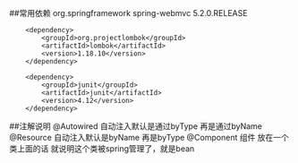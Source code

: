 ##常用依赖
        <dependency>
            <groupId>org.springframework</groupId>
            <artifactId>spring-webmvc</artifactId>
            <version>5.2.0.RELEASE</version>
        </dependency>

        <dependency>
            <groupId>org.projectlombok</groupId>
            <artifactId>lombok</artifactId>
            <version>1.18.10</version>
        </dependency>

        <dependency>
            <groupId>junit</groupId>
            <artifactId>junit</artifactId>
            <version>4.12</version>
        </dependency>
##注解说明
@Autowired 自动注入默认是通过byType 再是通过byName
@Resource  自动注入默认是byName 再是byType
@Component 组件 放在一个类上面的话 就说明这个类被spring管理了，就是bean
